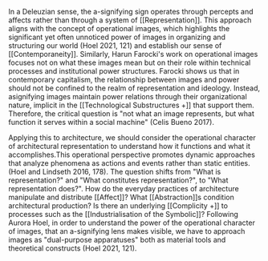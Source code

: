 In a Deleuzian sense, the a-signifying sign operates through percepts and affects rather than through a system of [[Representation]]. This approach aligns with the concept of operational images, which highlights the significant yet often unnoticed power of images in organizing and structuring our world (Hoel 2021, 121) and establish our sense of [[Contemporaneity]]. Similarly, Harun Farocki's work on operational images focuses not on what these images mean but on their role within technical processes and institutional power structures. Farocki shows us that in contemporary capitalism, the relationship between images and power should not be confined to the realm of representation and ideology. Instead, asignifying images maintain power relations through their organizational nature, implicit in the [[Technological Substructures +]] that support them. Therefore, the critical question is "not what an image represents, but what function it serves within a social machine" (Celis Bueno 2017).

Applying this to architecture, we should consider the operational character of architectural representation to understand how it functions and what it accomplishes.This operational perspective promotes dynamic approaches that analyze phenomena as actions and events rather than static entities. (Hoel and Lindseth 2016, 178). The question shifts from "What is representation?" and "What constitutes representation?", to "What representation does?". How do the everyday practices of architecture manipulate and distribute [[Affect]]? What [[Abstraction]]s condition architectural production? Is there an underlying [[Complicity +]] to processes such as the [[Industrialisation of the Symbolic]]?  Following Aurora Hoel, in order to understand the power of the operational character of images, that an a-signifying lens makes visible, we have to approach images as "dual-purpose apparatuses" both as material tools and theoretical constructs (Hoel 2021, 121). 